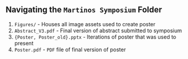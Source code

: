 ## Navigating the ``Martinos Symposium`` Folder
1. ``Figures/`` - Houses all image assets used to create poster 
2. ``Abstract_V3.pdf`` - Final version of abstract submitted to symposium
3.  ``{Poster, Poster_old}.pptx`` - Iterations of poster that was used to present
4. ``Poster.pdf`` - ``PDF`` file of final version of poster
